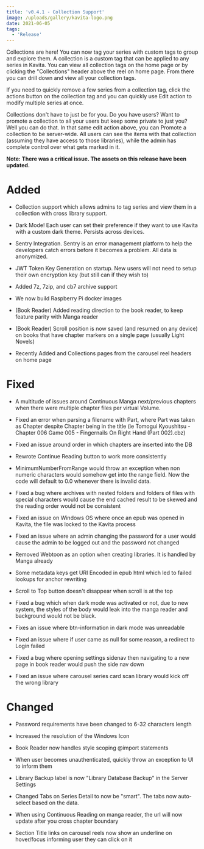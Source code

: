 ```yaml
---
title: 'v0.4.1 - Collection Support'
image: /uploads/gallery/kavita-logo.png
date: 2021-06-05
tags:
  - 'Release'
---
```


Collections are here! You can now tag your series with custom tags to group and explore them. A collection is a custom tag that can be applied to any series in Kavita. You can view all collection tags on the home page or by clicking the "Collections" header above the reel on home page. From there you can drill down and view all your collection tags.



If you need to quickly remove a few series from a collection tag, click the actions button on the collection tag and you can quickly use Edit action to modify multiple series at once. 



Collections don't have to just be for you. Do you have users? Want to promote a collection to all your users but keep some private to just you? Well you can do that. In that same edit action above, you can Promote a collection to be server-wide. All users can see the items with that collection (assuming they have access to those libraries), while the admin has complete control over what gets marked in it. 



**Note: There was a critical issue. The assets on this release have been updated.**



# Added

- Collection support which allows admins to tag series and view them in a collection with cross library support. 

- Dark Mode! Each user can set their preference if they want to use Kavita with a custom dark theme. Persists across devices.

- Sentry Integration. Sentry is an error management platform to help the developers catch errors before it becomes a problem. All data is anonymized. 

- JWT Token Key Generation on startup. New users will not need to setup their own encryption key (but still can if they wish to)

- Added 7z, 7zip, and cb7 archive support

- We now build Raspberry Pi docker images

- (Book Reader) Added reading direction to the book reader, to keep feature parity with Manga reader

- (Book Reader) Scroll position is now saved (and resumed on any device) on books that have chapter markers on a single page (usually Light Novels)

- Recently Added and Collections pages from the carousel reel headers on home page





# Fixed

- A multitude of issues around Continuous Manga next/previous chapters when there were multiple chapter files per virtual Volume. 

- Fixed an error when parsing a filename with Part, where Part was taken as Chapter despite Chapter being in the title (ie Tomogui Kyoushitsu - Chapter 006 Game 005 - Fingernails On Right Hand (Part 002).cbz)

- Fixed an issue around order in which chapters are inserted into the DB

- Rewrote Continue Reading button to work more consistently 

- MinimumNumberFromRange would throw an exception when non numeric characters would somehow get into the range field. Now the code will default to 0.0 whenever there is invalid data.

- Fixed a bug where archives with nested folders and folders of files with special characters would cause the end cached result to be skewed and the reading order would not be consistent

- Fixed an issue on Windows OS where once an epub was opened in Kavita, the file was locked to the Kavita process

- Fixed an issue where an admin changing the password for a user would cause the admin to be logged out and the password not changed

- Removed Webtoon as an option when creating libraries. It is handled by Manga already

- Some metadata keys get URI Encoded in epub html which led to failed lookups for anchor rewriting

- Scroll to Top button doesn't disappear when scroll is at the top

- Fixed a bug which when dark mode was activated or not, due to new system, the styles of the body would leak into the manga reader and background would not be black.

- Fixes an issue where btn-information in dark mode was unreadable

- Fixed an issue where if user came as null for some reason, a redirect to Login failed

- Fixed a bug where opening settings sidenav then navigating to a new page in book reader would push the side nav down

- Fixed an issue where carousel series card scan library would kick off the wrong library



# Changed

- Password requirements have been changed to 6-32 characters length

- Increased the resolution of the Windows Icon

- Book Reader now handles style scoping @import statements

- When user becomes unauthenticated, quickly throw an exception to UI to inform them

- Library Backup label is now "Library Database Backup" in the Server Settings

- Changed Tabs on Series Detail to now be "smart". The tabs now auto-select based on the data.

- When using Continuous Reading on manga reader, the url will now update after you cross chapter boundary

- Section Title links on carousel reels now show an underline on hover/focus informing user they can click on it